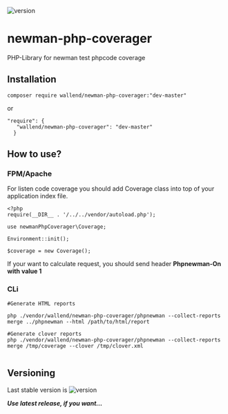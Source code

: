 ![version](https://img.shields.io/github/release/kolesa-team/newman-php-coverager.svg)
# newman-php-coverager
PHP-Library for newman test phpcode coverage

## Installation
```
composer require wallend/newman-php-coverager:"dev-master"
```

or
```
"require": {
   "wallend/newman-php-coverager": "dev-master"
  }
```

## How to use?
### FPM/Apache

For listen code coverage you should add Coverage class into top of your application index file.

```
<?php
require(__DIR__ . '/../../vendor/autoload.php');
 
use newmanPhpCoverager\Coverage;
 
Environment::init();
 
$coverage = new Coverage();

``` 

If your want to calculate request, you should send header **Phpnewman-On with value 1**
### CLi
```
#Generate HTML reports

php ./vendor/wallend/newman-php-coverager/phpnewman --collect-reports merge ../phpnewman --html /path/to/html/report
 
#Generate clover reports
php ./vendor/wallend/newman-php-coverager/phpnewman --collect-reports merge /tmp/coverage --clover /tmp/clover.xml


```
## Versioning

Last stable version is ![version](https://img.shields.io/github/release/kolesa-team/newman-php-coverager.svg)

***Use latest release, if you want...***
